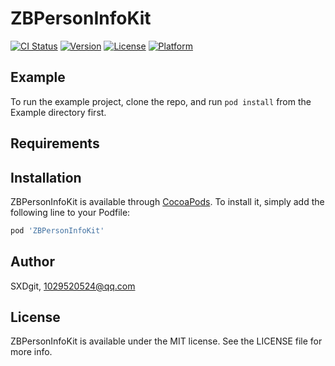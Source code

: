 # ZBPersonInfoKit

[![CI Status](https://img.shields.io/travis/SXDgit/ZBPersonInfoKit.svg?style=flat)](https://travis-ci.org/SXDgit/ZBPersonInfoKit)
[![Version](https://img.shields.io/cocoapods/v/ZBPersonInfoKit.svg?style=flat)](https://cocoapods.org/pods/ZBPersonInfoKit)
[![License](https://img.shields.io/cocoapods/l/ZBPersonInfoKit.svg?style=flat)](https://cocoapods.org/pods/ZBPersonInfoKit)
[![Platform](https://img.shields.io/cocoapods/p/ZBPersonInfoKit.svg?style=flat)](https://cocoapods.org/pods/ZBPersonInfoKit)

## Example

To run the example project, clone the repo, and run `pod install` from the Example directory first.

## Requirements

## Installation

ZBPersonInfoKit is available through [CocoaPods](https://cocoapods.org). To install
it, simply add the following line to your Podfile:

```ruby
pod 'ZBPersonInfoKit'
```

## Author

SXDgit, 1029520524@qq.com

## License

ZBPersonInfoKit is available under the MIT license. See the LICENSE file for more info.

